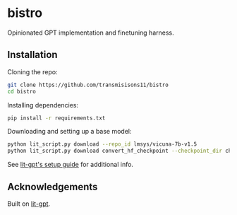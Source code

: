# bistro

Opinionated GPT implementation and finetuning harness.

## Installation

Cloning the repo:

```sh
git clone https://github.com/transmisisons11/bistro
cd bistro
```

Installing dependencies:

```sh
pip install -r requirements.txt
```

Downloading and setting up a base model:

```sh
python lit_script.py download --repo_id lmsys/vicuna-7b-v1.5
python lit_script.py download convert_hf_checkpoint --checkpoint_dir checkpoints/lmsys/vicuna-7b-v1.5 --dtype bfloat16
```

See [lit-gpt's setup guide](https://github.com/Lightning-AI/lit-gpt#setup) for additional info.

## Acknowledgements

Built on [lit-gpt](https://github.com/Lightning-AI/lit-gpt).
